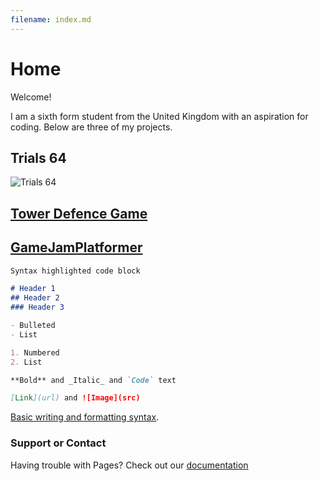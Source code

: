 ```yaml
---
filename: index.md
--- 
```

# Home

Welcome!

I am a sixth form student from the United Kingdom with an aspiration for coding.
Below are three of my projects.

## Trials 64
![[Trials 64](https://banrescoding.github.io/Portfolio/trials-64/)](/Portfolio/Images/JUbTYl.png)

## [Tower Defence Game](https://banrescoding.github.io/Portfolio/TD/)

## [GameJamPlatformer](https://banrescoding.github.io/Portfolio/platformer/)

```markdown
Syntax highlighted code block

# Header 1
## Header 2
### Header 3

- Bulleted
- List

1. Numbered
2. List

**Bold** and _Italic_ and `Code` text

[Link](url) and ![Image](src)
```

[Basic writing and formatting syntax](https://docs.github.com/en/github/writing-on-github/getting-started-with-writing-and-formatting-on-github/basic-writing-and-formatting-syntax).

### Support or Contact

Having trouble with Pages? Check out our [documentation](https://docs.github.com/categories/github-pages-basics/)
